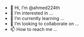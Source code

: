 - 👋 Hi, I’m @ahmed224th
- 👀 I’m interested in ...
- 🌱 I’m currently learning ...
- 💞️ I’m looking to collaborate on ...
- 📫 How to reach me ...

<!---
ahmed224th/ahmed224th is a ✨ special ✨ repository because its `README.md` (this file) appears on your GitHub profile.
You can click the Preview link to take a look at your changes.
--->
